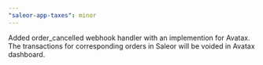 ```yaml
---
"saleor-app-taxes": minor
---
```


Added order_cancelled webhook handler with an implemention for Avatax. The transactions for corresponding orders in Saleor will be voided in Avatax dashboard.
